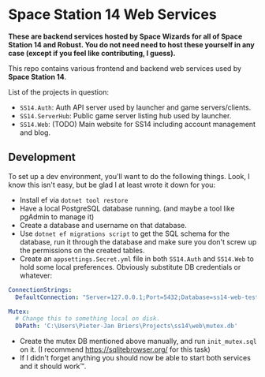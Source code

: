 # Space Station 14 Web Services

**These are backend services hosted by Space Wizards for all of Space Station 14 and Robust. You do not need need to host these yourself in any case (except if you feel like contributing, I guess).**

This repo contains various frontend and backend web services used by **Space Station 14**.

List of the projects in question:

* `SS14.Auth`: Auth API server used by launcher and game servers/clients.
* `SS14.ServerHub`: Public game server listing hub used by launcher.
* `SS14.Web`: (TODO) Main website for SS14 including account management and blog.

## Development

To set up a dev environment, you'll want to do the following things. Look, I know this isn't easy, but be glad I at least wrote it down for you:

* Install ef via `dotnet tool restore`
* Have a local PostgreSQL database running. (and maybe a tool like pgAdmin to manage it)
* Create a database and username on that database.
* Use `dotnet ef migrations script` to get the SQL schema for the database, run it through the database and make sure you don't screw up the permissions on the created tables.
* Create an `appsettings.Secret.yml` file in both `SS14.Auth` and `SS14.Web` to hold some local preferences. Obviously substitute DB credentials or whatever:

```yaml
ConnectionStrings:
  DefaultConnection: "Server=127.0.0.1;Port=5432;Database=ss14-web-test;User Id=ss14-web;Password=HelloIAmAPassword"

Mutex:
  # Change this to something local on disk.
  DbPath: 'C:\Users\Pieter-Jan Briers\Projects\ss14\web\mutex.db'
``` 

* Create the mutex DB mentioned above manually, and run `init_mutex.sql` on it. (I recommend https://sqlitebrowser.org/ for this task)
* If I didn't forget anything you should now be able to start both services and it should work:tm:.
